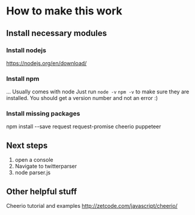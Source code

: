 # How to make this work

## Install necessary modules

### Install nodejs
https://nodejs.org/en/download/

### Install npm
... Usually comes with node 
Just run
`node -v`
`npm -v`
to make sure they are installed. You should get a version number and not an error :)

### Install missing packages
npm install --save request request-promise cheerio puppeteer

## Next steps
1. open a console
2. Navigate to twitterparser
3. node parser.js

## Other helpful stuff

Cheerio tutorial and examples
http://zetcode.com/javascript/cheerio/